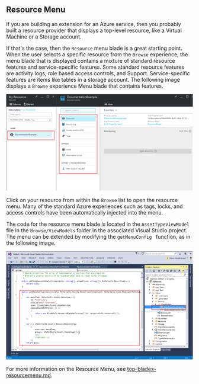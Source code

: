 
## Resource Menu

If you are building an extension for an Azure service, then you probably built a resource provider that displays a top-level resource, like a  Virtual Machine or a  Storage account.

If that's the case, then the ```Resource``` menu blade is a great starting point. When the user selects a specific resource from the ``` Browse ``` experience, the menu blade that is displayed contains a mixture of standard resource features and service-specific features. Some standard resource features are activity logs, role based access controls, and Support.  Service-specific features are items like tables in a storage account. The following image displays a ```Browse``` experience Menu blade that contains features.

![alt-text](../media/portalfx-overview/resource-menu.png "Menu blade")

Click on your resource from within the ```Browse``` list to open the resource menu. Many of the standard Azure experiences such as tags, locks, and access controls have been automatically injected into the menu.

The code for the resource menu blade is located in the ``` AssetTypeViewModel ``` file in the ``` Browse/ViewModels ``` folder in the associated Visual Studio project. The menu can be extended by modifying the ```getMenuConfig ``` function, as in the following image.

![alt-text](../media/portalfx-overview/resource-menu-code.png "VS getConfig Function")

<!-- TODO:  Locate a gallery doc that describes the common resource properties.  [Resource menu blade documentation](/gallery-sdk/generated/index-gallery.md#resource-management-resource-menu).-->

For more information on the Resource Menu,  see [top-blades-resourcemenu.md](top-blades-resourcemenu.md).

